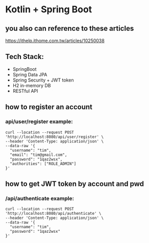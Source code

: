 # Kotlin + Spring Boot

## you also can reference to these articles
https://ithelp.ithome.com.tw/articles/10250038

## Tech Stack:
* SpringBoot
* Spring Data JPA
* Spring Security + JWT token
* H2 in-memory DB
* RESTful API

## how to register an account
### api/user/register example:
```
curl --location --request POST 'http://localhost:8080/api/user/register' \
--header 'Content-Type: application/json' \
--data-raw '{
  "username": "tim",
  "email": "tim@gmail.com",
  "password": "1qaz2wsx",
  "authorities": ["ROLE_ADMIN"]
}'
```

## how to get JWT token by account and pwd
### /api/authenticate example:
```
curl --location --request POST 'http://localhost:8080/api/authenticate' \
--header 'Content-Type: application/json' \
--data-raw '{
  "username": "tim",
  "password": "1qaz2wsx"
}'
```
